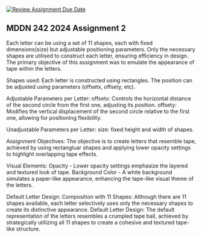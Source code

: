 [![Review Assignment Due Date](https://classroom.github.com/assets/deadline-readme-button-24ddc0f5d75046c5622901739e7c5dd533143b0c8e959d652212380cedb1ea36.svg)](https://classroom.github.com/a/xQz3oEP8)
## MDDN 242 2024 Assignment 2

Each letter can be using a set of 11 shapes, each with fixed dimensions(size) but adjustable positioning parameters. Only the necessary shapes are utilised to construct each letter, ensuring efficiency in design. The primary objective of this assignment was to emulate the appearance of tape within the letters. 

Shapes used: 
Each letter is constructed using rectangles. The position can be adjusted using parameters (offsetx, offsety, etc).

Adjustable Parameters per Letter:
offsetx: Controls the horizontal distance of the second circle from the first one, adjusting its position.
offsety: Modifies the vertical displacement of the second circle relative to the first one, allowing for positioning flexibility.

Unadjustable Parameters per Letter:
size: fixed height and width of shapes.

Assignment Objectives:
The objective is to create letters that resemble tape, achieved by using rectangluar shapes and applying lower opacity settings to highlight overlapping tape effects.

Visual Elements:
Opacity - Lower opacity settings emphasize the layered and textured look of tape.
Background Color - A white background simulates a paper-like appearance, enhancing the tape-like visual theme of the letters.

Default Letter Design:
Composition with 11 Shapes: Although there are 11 shapes available, each letter selectively uses only the necessary shapes to create its distinctive appearance.
Default Letter Design: The default representation of the letters resembles a crumpled tape ball, achieved by strategically utilizing all 11 shapes to create a cohesive and textured tape-like structure.
